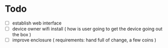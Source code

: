 # Todo
- [ ] establish web interface
- [ ] device owner wifi install ( how is user going to get the device going out the box )
- [ ] improve enclosure ( requirements: hand full of change, a few coins )
